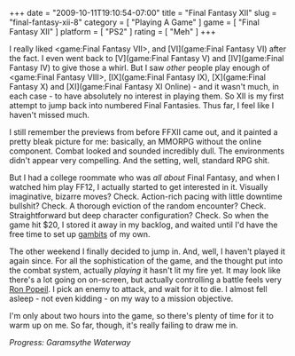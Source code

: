 +++
date = "2009-10-11T19:10:54-07:00"
title = "Final Fantasy XII"
slug = "final-fantasy-xii-8"
category = [ "Playing A Game" ]
game = [ "Final Fantasy XII" ]
platform = [ "PS2" ]
rating = [ "Meh" ]
+++

I really liked <game:Final Fantasy VII>, and [VI](game:Final Fantasy VI) after the fact.  I even went back to [V](game:Final Fantasy V) and [IV](game:Final Fantasy IV) to give those a whirl.  But I saw <i>other</i> people play enough of <game:Final Fantasy VIII>, [IX](game:Final Fantasy IX), [X](game:Final Fantasy X) and [XI](game:Final Fantasy XI Online) - and it wasn't much, in each case - to have absolutely no interest in playing them.  So XII is my first attempt to jump back into numbered Final Fantasies.  Thus far, I feel like I haven't missed much.

I still remember the previews from before FFXII came out, and it painted a pretty bleak picture for me: basically, an MMORPG without the online component.  Combat looked and sounded incredibly dull.  The environments didn't appear very compelling.  And the setting, well, standard RPG shit.

But I had a college roommate who was <i>all about</i> Final Fantasy, and when I watched him play FF12, I actually started to get interested in it.  Visually imaginative, bizarre moves?  Check.  Action-rich pacing with little downtime bullshit?  Check.  A thorough eviction of the random encounter?  Check.  Straightforward but deep character configuration?  Check.  So when the game hit $20, I stored it away in my backlog, and waited until I'd have the free time to set up <a href="http://finalfantasy.neoseeker.com/wiki/Gambits">gambits</a> of my own.

The other weekend I finally decided to jump in.  And, well, I haven't played it again since.  For all the sophistication of the game, and the thought put into the combat system, actually <i>playing</i> it hasn't lit my fire yet.  It may look like there's a lot going on on-screen, but actually controlling a battle feels very <a href="http://en.wikipedia.org/wiki/Ron_Popeil">Ron Popeil</a>.  I pick an enemy to attack, and wait for it to die.  I almost fell asleep - not even kidding - on my way to a mission objective.

I'm only about two hours into the game, so there's plenty of time for it to warm up on me.  So far, though, it's really failing to draw me in.

<i>Progress: Garamsythe Waterway</i>